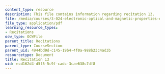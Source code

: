 ```yaml
---
content_type: resource
description: This file contains information regarding recitation 13.
file: /media/courses/3-024-electronic-optical-and-magnetic-properties-of-materials-spring-2013/ecd162d4d5f55c9fcadc3cae638c7df8_MIT3_024S13_2012rec13.pdf
file_type: application/pdf
learning_resource_types:
- Recitations
ocw_type: OCWFile
parent_title: Recitations
parent_type: CourseSection
parent_uid: 4944bd9d-c145-19b4-4f0a-988b23c4ad3b
resourcetype: Document
title: Recitation 13
uid: ecd162d4-d5f5-5c9f-cadc-3cae638c7df8
---
```

